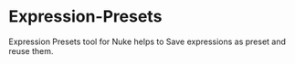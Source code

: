# Expression-Presets
Expression Presets tool for Nuke helps to Save expressions as preset and reuse them.
